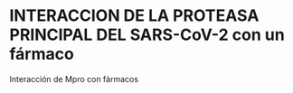 # INTERACCION DE LA PROTEASA PRINCIPAL DEL SARS-CoV-2 con un fármaco
Interacción de Mpro con fármacos
